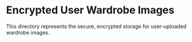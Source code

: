 # Encrypted User Wardrobe Images
This directory represents the secure, encrypted storage for user-uploaded wardrobe images.
